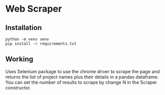 # Web Scraper 

## Installation 
    python -m venv venv
    pip install -r requirements.txt

## Working
Uses Selenium package to use the chrome driver to scrape the page and returns the list of project names plus their
details in a pandas dataframe. You can set the number of results to scrape by change N in the Scraper constructor. 
